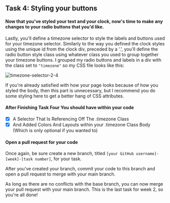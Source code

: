 ## Task 4: Styling your buttons 

#### Now that you've styled your text and your clock, now's time to make any changes to your radio buttons that you'd like.

Lastly, you'll define a timezone selector to style the labels and buttons used for your timezone selector.  Similarly to the way you defined the clock styles using the unique id from the clock div, preceded by a '.', you'll define the radio button style class using whatever class you used to group together your timezone buttons. I grouped my radio buttons and labels in a div with the class set to `"timezone"` so my CSS file looks like this:

![timezone-selector-2-4](https://user-images.githubusercontent.com/32557138/106408404-5eee6900-640c-11eb-9960-6c4581bf1cf0.png)

If you're already satisfied with how your page looks because of how you styled the body, then this part is unnecessary, but I recommend you do some styling here to get a better hang of CSS attributes.

#### After Finishing Task Four You should have within your code
- [x] A Selector That Is Referencing Off The .timezone Class
- [x] And Added Colors And Layouts within your .timezone Class Body (Which is only optional if you wanted to) 

#### Open a pull request for your code

Once again, be sure create a new branch, titled `[your GitHub username]-[week]-[task number]`, for your task.  

After you've created your branch, commit your code to this branch and open a pull request to merge with your main branch.  

As long as there are no conflicts with the base branch, you can now merge your pull request with your main branch. This is the last task for week 2, so you're all done! 
